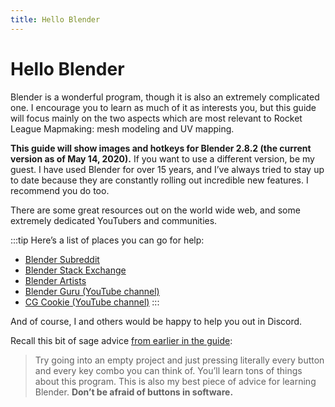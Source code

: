 ```yaml
---
title: Hello Blender
---
```

# Hello Blender

Blender is a wonderful program, though it is also an extremely complicated one. I encourage you to learn as much of it as interests you, but this guide will focus mainly on the two aspects which are most relevant to Rocket League Mapmaking: mesh modeling and UV mapping.

**This guide will show images and hotkeys for Blender 2.8.2 (the current version as of May 14, 2020).** If you want to use a different version, be my guest. I have used Blender for over 15 years, and I’ve always tried to stay up to date because they are constantly rolling out incredible new features. I recommend you do too.

There are some great resources out on the world wide web, and some extremely dedicated YouTubers and communities.

:::tip Here’s a list of places you can go for help:

* [Blender Subreddit](https://www.reddit.com/r/blender/)
* [Blender Stack Exchange](https://blender.stackexchange.com/)
* [Blender Artists](https://blenderartists.org/)
* [Blender Guru (YouTube channel)](https://www.youtube.com/channel/UCOKHwx1VCdgnxwbjyb9Iu1g)
* [CG Cookie (YouTube channel)](https://www.youtube.com/channel/UC9VayT7q3pQ7tdF-TG4Q0yQ)
:::

And of course, I and others would be happy to help you out in Discord.

Recall this bit of sage advice [from earlier in the guide](../../essential/udk_editor.md#general-advice):

> Try going into an empty project and just pressing literally every button and every key combo you can think of. You’ll learn tons of things about this program. This is also my best piece of advice for learning Blender.
**Don’t be afraid of buttons in software.**
